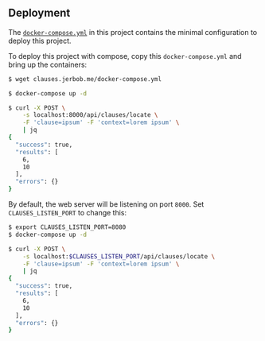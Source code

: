 ## Deployment
The [`docker-compose.yml`](https://raw.githubusercontent.com/jerbob/clauselocator/main/docker-compose.yml) in this project contains the minimal configuration to deploy this project.

To deploy this project with compose, copy this `docker-compose.yml` and bring up the containers:
```sh
$ wget clauses.jerbob.me/docker-compose.yml

$ docker-compose up -d

$ curl -X POST \
    -s localhost:8000/api/clauses/locate \
    -F 'clause=ipsum' -F 'context=lorem ipsum' \
    | jq
{
  "success": true,
  "results": [
    6,
    10
  ],
  "errors": {}
}
```
By default, the web server will be listening on port `8000`. Set `CLAUSES_LISTEN_PORT` to change this:
```sh
$ export CLAUSES_LISTEN_PORT=8080
$ docker-compose up -d

$ curl -X POST \
    -s localhost:$CLAUSES_LISTEN_PORT/api/clauses/locate \
    -F 'clause=ipsum' -F 'context=lorem ipsum' \
    | jq
{
  "success": true,
  "results": [
    6,
    10
  ],
  "errors": {}
}
```
